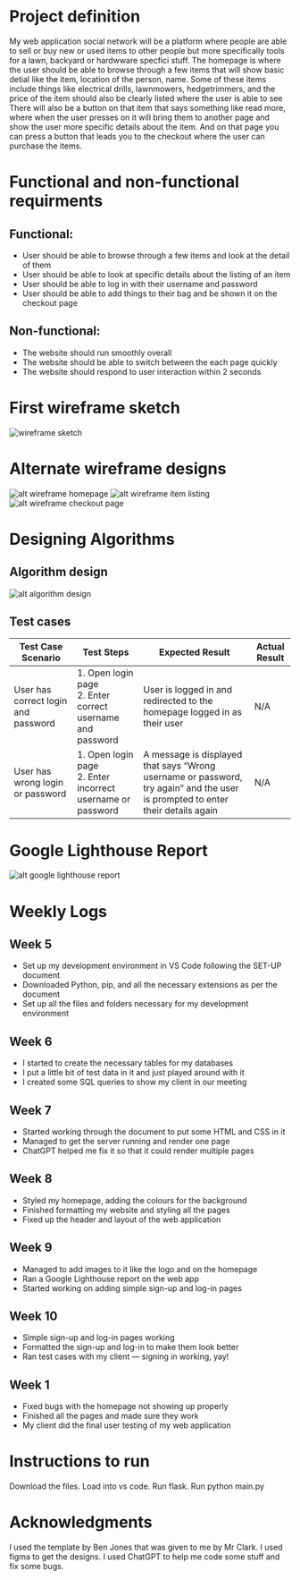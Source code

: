 # Project definition
My web application social network will be a platform where people are able to sell or buy new or used items to other people but more specifically tools for a lawn, backyard or hardwware specfici stuff. The homepage is where the user should be able to browse through a few items that will show basic detial like the item, location of the person, name. Some of these items include things like electrical drills, lawnmowers, hedgetrimmers, and the price of the item  should also be clearly listed where the user is able to see  There will also be a button on that item that says something like read more, where when the user presses on it will bring them to another page and show the user more specific details about the item. And on that page you can press a button that leads you to the checkout where the user can purchase the items. 
# Functional and non-functional requirments
## Functional:
- User should be able to browse through a few items and look at the detail of them
- User should be able to look at specific details about the listing of an item
- User should be able to log in with their username and password
- User should be able to add things to their bag and be shown it on the checkout page
## Non-functional:
- The website should run smoothly overall
- The website should be able to switch between the each page quickly
- The website should respond to user interaction within 2 seconds
# First wireframe sketch
![wireframe sketch](IMG-16.png)
# Alternate wireframe designs
![alt wireframe homepage](IMG-1.png)
![alt wireframe item listing](IMG-2.png)
![alt wireframe checkout page](IMG-3.png)
# Designing Algorithms
## Algorithm design
![alt algorithm design](IMG-5.png)
## Test cases 
| Test Case Scenario              | Test Steps                                                                 | Expected Result                                                                                      | Actual Result |
|---------------------------------|----------------------------------------------------------------------------|------------------------------------------------------------------------------------------------------|---------------|
| User has correct login and password | 1. Open login page <br> 2. Enter correct username and password                 | User is logged in and redirected to the homepage logged in as their user                             | N/A           |
| User has wrong login or password   | 1. Open login page <br> 2. Enter incorrect username or password               | A message is displayed that says “Wrong username or password, try again” and the user is prompted to enter their details again | N/A           |

# Google Lighthouse Report 
![alt google lighthouse report](IMG-15.png)

# Weekly Logs

## Week 5
- Set up my development environment in VS Code following the SET-UP document  
- Downloaded Python, pip, and all the necessary extensions as per the document  
- Set up all the files and folders necessary for my development environment  

## Week 6
- I started to create the necessary tables for my databases  
- I put a little bit of test data in it and just played around with it  
- I created some SQL queries to show my client in our meeting  

## Week 7
- Started working through the document to put some HTML and CSS in it  
- Managed to get the server running and render one page  
- ChatGPT helped me fix it so that it could render multiple pages  

## Week 8
- Styled my homepage, adding the colours for the background  
- Finished formatting my website and styling all the pages  
- Fixed up the header and layout of the web application  

## Week 9
- Managed to add images to it like the logo and on the homepage  
- Ran a Google Lighthouse report on the web app  
- Started working on adding simple sign-up and log-in pages  

## Week 10
- Simple sign-up and log-in pages working  
- Formatted the sign-up and log-in to make them look better  
- Ran test cases with my client — signing in working, yay!  

## Week 1
- Fixed bugs with the homepage not showing up properly  
- Finished all the pages and made sure they work  
- My client did the final user testing of my web application  


# Instructions to run
Download the files. Load into vs code. Run flask. Run python main.py 

# Acknowledgments 
I used the template by Ben Jones that was given to me by Mr Clark. I used figma to get the designs. I used ChatGPT to help me code some stuff and fix some bugs. 
